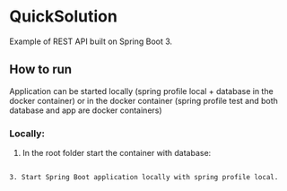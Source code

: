 
# QuickSolution

Example of REST API built on Spring Boot 3.

## How to run
Application can be started locally (spring profile local + database in the docker container)
or in the docker container (spring profile test and both database and app are docker containers)

### Locally:
1. In the root folder start the container with database:
   
``` docker-compose up db -d

3. Start Spring Boot application locally with spring profile local.
